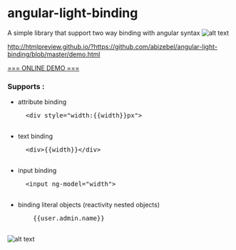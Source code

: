# angular-light-binding
A simple library that support two way binding with angular syntax
![alt text](http://s9.picofile.com/file/8317089618/two_way_data_binding_diagram.png)

http://htmlpreview.github.io/?https://github.com/abizebel/angular-light-binding/blob/master/demo.html


[=== ONLINE DEMO ===](http://htmlpreview.github.io/?https://github.com/abizebel/angular-light-binding/blob/master/demo.html)


<h3>Supports :</h3>
<ul>
  <li>attribute binding</li> 
  <pre>
  &lt;div style="width:{{width}}px"&gt;
  </pre>

  <li>text binding</li>  
  <pre>
  &lt;div&gt{{width}}&lt;/div&gt
  </pre> 
  <li>input binding</li>
  <pre>
  &lt;input ng-model="width"&gt
  </pre>
  <li>binding literal objects (reactivity nested objects)</li> 
  <pre>
    {{user.admin.name}}
  </pre>
</ul>



![alt text](http://s8.picofile.com/file/8317139242/Untitled.gif)
